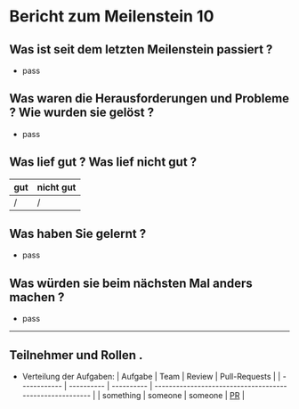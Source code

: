 # Bericht zum Meilenstein 10

## Was ist seit dem letzten Meilenstein passiert ?
- pass

## Was waren die Herausforderungen und Probleme ? Wie wurden sie gelöst ?
- pass

## Was lief gut ? Was lief nicht gut ?
| gut   | nicht gut |
| ----- | --------- |
| /     | /         |

## Was haben Sie gelernt ?
- pass

## Was würden sie beim nächsten Mal anders machen ?
- pass

---
## Teilnehmer und Rollen .

- Verteilung der Aufgaben:
    | Aufgabe      | Team       | Review     | Pull-Requests                                            |
    | ------------ | ---------- | ---------- | -------------------------------------------------------- |
    | something    | someone    | someone    | [PR](https://github.com/weichware10/toolbox/pull/23)     |

